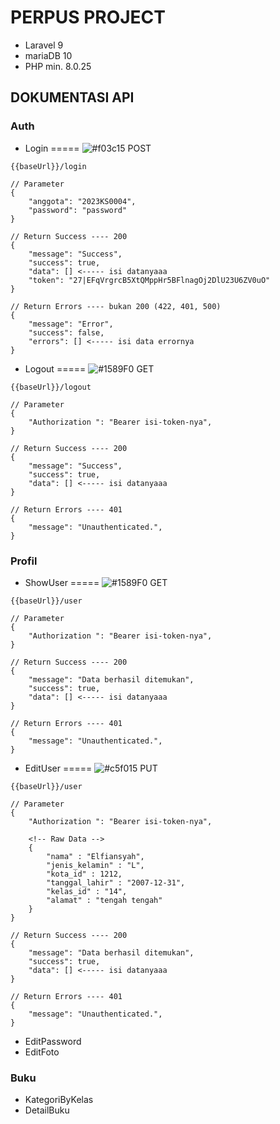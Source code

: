 # PERPUS PROJECT 
* Laravel 9
* mariaDB 10
* PHP min. 8.0.25

## DOKUMENTASI API

### Auth
- Login ===== ![#f03c15](https://placehold.co/15x15/f03c15/f03c15.png) POST

```
{{baseUrl}}/login

// Parameter
{
    "anggota": "2023KS0004",
    "password": "password"
}

// Return Success ---- 200
{
    "message": "Success",
    "success": true,
    "data": [] <----- isi datanyaaa
    "token": "27|EFqVrgrcB5XtQMppHr5BFlnagOj2DlU23U6ZV0uO"
}

// Return Errors ---- bukan 200 (422, 401, 500)
{
    "message": "Error",
    "success": false,
    "errors": [] <----- isi data errornya
}
```

- Logout ===== ![#1589F0](https://placehold.co/15x15/1589F0/1589F0.png) GET
```
{{baseUrl}}/logout

// Parameter
{
    "Authorization ": "Bearer isi-token-nya",
}

// Return Success ---- 200
{
    "message": "Success",
    "success": true,
    "data": [] <----- isi datanyaaa
}

// Return Errors ---- 401
{
    "message": "Unauthenticated.",
}
```

### Profil
- ShowUser ===== ![#1589F0](https://placehold.co/15x15/1589F0/1589F0.png) GET
```
{{baseUrl}}/user

// Parameter
{
    "Authorization ": "Bearer isi-token-nya",
}

// Return Success ---- 200
{
    "message": "Data berhasil ditemukan",
    "success": true,
    "data": [] <----- isi datanyaaa
}

// Return Errors ---- 401
{
    "message": "Unauthenticated.",
}
```

- EditUser ===== ![#c5f015](https://placehold.co/15x15/c5f015/c5f015.png) PUT
```
{{baseUrl}}/user

// Parameter
{
    "Authorization ": "Bearer isi-token-nya",

    <!-- Raw Data -->
    {
        "nama" : "Elfiansyah",
        "jenis_kelamin" : "L",
        "kota_id" : 1212,
        "tanggal_lahir" : "2007-12-31",
        "kelas_id" : "14",
        "alamat" : "tengah tengah"
    }
}

// Return Success ---- 200
{
    "message": "Data berhasil ditemukan",
    "success": true,
    "data": [] <----- isi datanyaaa
}

// Return Errors ---- 401
{
    "message": "Unauthenticated.",
}
```

- EditPassword
- EditFoto

### Buku
- KategoriByKelas
- DetailBuku

